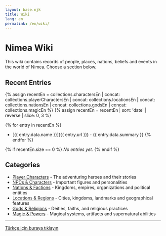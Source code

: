 ```yaml
---
layout: base.njk
title: Wiki
lang: en
permalink: /en/wiki/
---
```


# Nimea Wiki

This wiki contains records of people, places, nations, beliefs and events in the world of Nimea. Choose a section below.

## Recent Entries

{% assign recentEn = collections.charactersEn
	| concat: collections.playerCharactersEn
	| concat: collections.locationsEn
	| concat: collections.nationsEn
	| concat: collections.godsEn
	| concat: collections.magicEn %}
{% assign recentEn = recentEn | sort: 'date' | reverse | slice: 0, 3 %}

{% for entry in recentEn %}
* [{{ entry.data.name }}]({{ entry.url }}) - {{ entry.data.summary }}
{% endfor %}

{% if recentEn.size == 0 %}
*No entries yet.*
{% endif %}

## Categories

* [Player Characters](/en/wiki/player-characters/) - The adventuring heroes and their stories
* [NPCs & Characters](/en/wiki/characters/) - Important figures and personalities
* [Nations & Factions](/en/wiki/nations-factions/) - Kingdoms, empires, organizations and political entities
* [Locations & Regions](/en/wiki/locations-regions/) - Cities, kingdoms, landmarks and geographical features
* [Gods & Religions](/en/wiki/gods-religions/) - Deities, faiths, and religious practices
* [Magic & Powers](/en/wiki/magic-powers/) - Magical systems, artifacts and supernatural abilities

---

[Türkçe için buraya tıklayın](/wiki/)